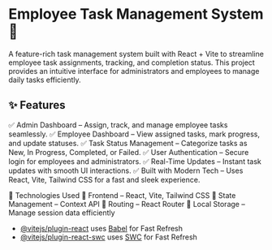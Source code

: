 # Employee Task Management System 🚀
A feature-rich task management system built with React + Vite to streamline employee task assignments, tracking, and completion status. This project provides an intuitive interface for administrators and employees to manage daily tasks efficiently.

## ✨ Features
✅ Admin Dashboard – Assign, track, and manage employee tasks seamlessly.
✅ Employee Dashboard – View assigned tasks, mark progress, and update statuses.
✅ Task Status Management – Categorize tasks as New, In Progress, Completed, or Failed.
✅ User Authentication – Secure login for employees and administrators.
✅ Real-Time Updates – Instant task updates with smooth UI interactions.
✅ Built with Modern Tech – Uses React, Vite, Tailwind CSS for a fast and sleek experience.

🚀 Technologies Used
🔹 Frontend – React, Vite, Tailwind CSS
🔹 State Management – Context API
🔹 Routing – React Router
🔹 Local Storage – Manage session data efficiently

- [@vitejs/plugin-react](https://github.com/vitejs/vite-plugin-react/blob/main/packages/plugin-react/README.md) uses [Babel](https://babeljs.io/) for Fast Refresh
- [@vitejs/plugin-react-swc](https://github.com/vitejs/vite-plugin-react-swc) uses [SWC](https://swc.rs/) for Fast Refresh
